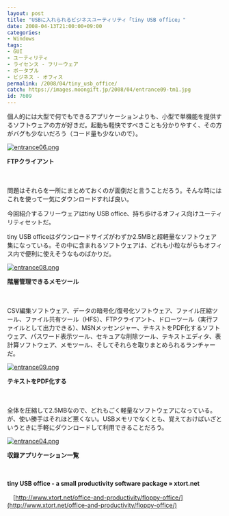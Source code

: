 ```yaml
---
layout: post
title: "USBに入れられるビジネスユーティリティ「tiny USB office」"
date: 2008-04-13T21:00:00+09:00
categories:
- Windows
tags: 
- GUI
- ユーティリティ
- ライセンス - フリーウェア
- ポータブル
- ビジネス - オフィス
permalink: /2008/04/tiny_usb_office/
catch: https://images.moongift.jp/2008/04/entrance09-tm1.jpg
id: 7609
---
```

個人的には大型で何でもできるアプリケーションよりも、小型で単機能を提供するソフトウェアの方が好きだ。起動も軽快ですべきことも分かりやすく、その方がバグも少ないだろう（コード量も少ないので）。

  

[![entrance06.png](https://images.moongift.jp/2008/04/entrance06-tm.jpg)](https://images.moongift.jp/2008/04/entrance06.jpg)  
  
**FTPクライアント**

  

　

  

問題はそれらを一所にまとめておくのが面倒だと言うことだろう。そんな時にはこれを使って一気にダウンロードすれば良い。

  

今回紹介するフリーウェアはtiny USB office、持ち歩けるオフィス向けユーティリティセットだ。

  
  
<!--more-->  

tiny USB officeはダウンロードサイズがわずか2.5MBと超軽量なソフトウェア集になっている。その中に含まれるソフトウェアは、どれも小粒ながらもオフィス内で便利に使えそうなものばかりだ。

  

[![entrance08.png](https://images.moongift.jp/2008/04/entrance08-tm.jpg)](https://images.moongift.jp/2008/04/entrance08.jpg)  
  
**階層管理できるメモツール**

  

　

  

CSV編集ソフトウェア、データの暗号化/復号化ソフトウェア、ファイル圧縮ツール、ファイル共有ツール（HFS）、FTPクライアント、ドローツール（実行ファイルとして出力できる）、MSNメッセンジャー、テキストをPDF化するソフトウェア、パスワード表示ツール、セキュアな削除ツール、テキストエディタ、表計算ソフトウェア、メモツール、そしてそれらを取りまとめられるランチャーだ。

  

[![entrance09.png](https://images.moongift.jp/2008/04/entrance09-tm1.jpg)](https://images.moongift.jp/2008/04/entrance091.jpg)  
  
**テキストをPDF化する**

  

　

  

全体を圧縮して2.5MBなので、どれもごく軽量なソフトウェアになっている。が、使い勝手はそれほど悪くない。USBメモリでなくとも、覚えておけばいざというときに手軽にダウンロードして利用できることだろう。

  

[![entrance04.png](https://images.moongift.jp/2008/04/entrance04-tm.jpg)](https://images.moongift.jp/2008/04/entrance04.jpg)  
  
**収録アプリケーション一覧**

  

　

  

**tiny USB office - a small productivity software package » xtort.net**  
  
　[http://www.xtort.net/office-and-productivity/floppy-office/](http://www.xtort.net/office-and-productivity/floppy-office/)

